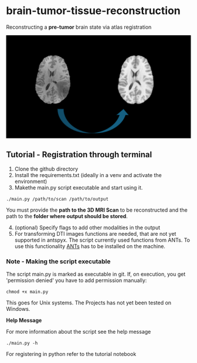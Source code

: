 # brain-tumor-tissue-reconstruction
Reconstructing a **pre-tumor** brain state via atlas registration

![exemplaryReconstrction](./image.png)

## Tutorial - Registration through terminal 
 1. Clone the github directory
 2. Install the requirements.txt (ideally in a venv and activate the environment)
 3. Makethe main.py script executable and start using it. 
 ```
 ./main.py /path/to/scan /path/to/output
 ``` 
 You must provide the **path to the 3D MRI Scan** to be reconstructed and the path to the **folder where output should be stored**. 

 4. (optional) Specify flags to add other modalities in the output
 5. For transforming DTI images functions are needed, that are not yet supported in antspyx. The script currently used functions from ANTs. To use this functionality [ANTs](https://github.com/ANTsX/ANTs/wiki/Compiling-ANTs-on-Linux-and-Mac-OS) has to be installed on the machine.  

### Note - Making the script executable

The script main.py is marked as executable in git. If, on execution, you get 'permission denied' you have to add permission manually:
```
chmod +x main.py
```
This goes for Unix systems. The Projects has not yet been tested on Windows.

**Help Message**

For more information about the script see the help message
```
./main.py -h
```
For registering in python refer to the tutorial notebook